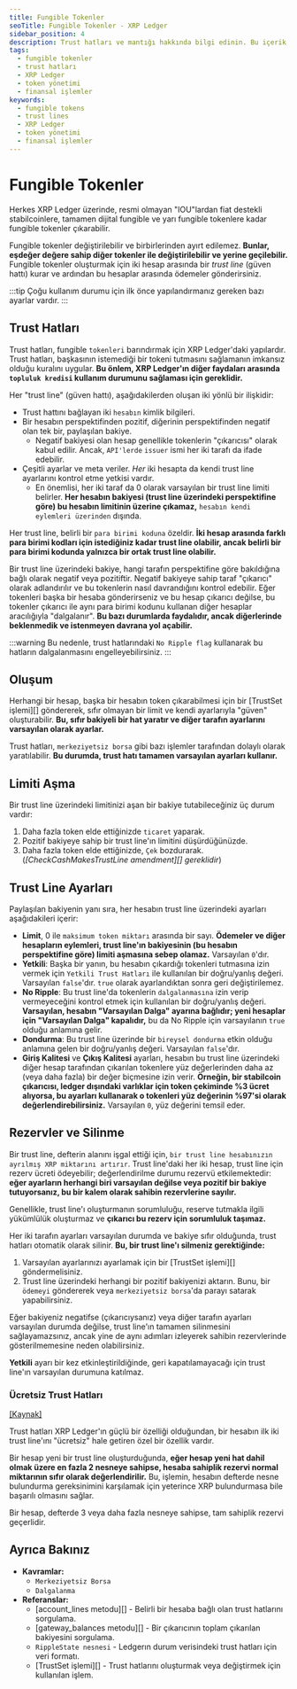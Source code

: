 ```yaml
---
title: Fungible Tokenler
seoTitle: Fungible Tokenler - XRP Ledger
sidebar_position: 4
description: Trust hatları ve mantığı hakkında bilgi edinin. Bu içerik, XRP Ledger üzerinde fungible tokenlerle ilgili trust hatlarını ve işleyişini açıklamaktadır.
tags: 
  - fungible tokenler
  - trust hatları
  - XRP Ledger
  - token yönetimi
  - finansal işlemler
keywords: 
  - fungible tokens
  - trust lines
  - XRP Ledger
  - token yönetimi
  - finansal işlemler
---
```


# Fungible Tokenler

Herkes XRP Ledger üzerinde, resmi olmayan "IOU"lardan fiat destekli stabilcoinlere, tamamen dijital fungible ve yarı fungible tokenlere kadar fungible tokenler çıkarabilir.

Fungible tokenler değiştirilebilir ve birbirlerinden ayırt edilemez. **Bunlar, eşdeğer değere sahip diğer tokenler ile değiştirilebilir ve yerine geçilebilir.** Fungible tokenler oluşturmak için iki hesap arasında bir _trust line_ (güven hattı) kurar ve ardından bu hesaplar arasında ödemeler gönderirsiniz. 

:::tip
Çoğu kullanım durumu için ilk önce yapılandırmanız gereken bazı ayarlar vardır.
:::

## Trust Hatları

Trust hatları, fungible `tokenleri` barındırmak için XRP Ledger'daki yapılardır. Trust hatları, başkasının istemediği bir tokeni tutmasını sağlamanın imkansız olduğu kuralını uygular. **Bu önlem, XRP Ledger'ın diğer faydaları arasında `topluluk kredisi` kullanım durumunu sağlaması için gereklidir.**

Her "trust line" (güven hattı), aşağıdakilerden oluşan iki yönlü bir ilişkidir:

- Trust hattını bağlayan iki `hesabın` kimlik bilgileri.
- Bir hesabın perspektifinden pozitif, diğerinin perspektifinden negatif olan tek bir, paylaşılan bakiye.
    - Negatif bakiyesi olan hesap genellikle tokenlerin "çıkarıcısı" olarak kabul edilir. Ancak, `API'lerde` `issuer` ismi her iki tarafı da ifade edebilir.
- Çeşitli ayarlar ve meta veriler. _Her_ iki hesapta da kendi trust line ayarlarını kontrol etme yetkisi vardır.
    - En önemlisi, her iki taraf da 0 olarak varsayılan bir trust line limiti belirler. **Her hesabın bakiyesi (trust line üzerindeki perspektifine göre) bu hesabın limitinin üzerine çıkamaz,** `hesabın kendi eylemleri üzerinden` dışında.

Her trust line, belirli bir `para birimi koduna` özeldir. **İki hesap arasında farklı para birimi kodları için istediğiniz kadar trust line olabilir, ancak belirli bir para birimi kodunda yalnızca bir ortak trust line olabilir.**

Bir trust line üzerindeki bakiye, hangi tarafın perspektifine göre bakıldığına bağlı olarak negatif veya pozitiftir. Negatif bakiyeye sahip taraf "çıkarıcı" olarak adlandırılır ve bu tokenlerin nasıl davrandığını kontrol edebilir. Eğer tokenleri başka bir hesaba gönderirseniz ve bu hesap çıkarıcı değilse, bu tokenler çıkarıcı ile aynı para birimi kodunu kullanan diğer hesaplar aracılığıyla "dalgalanır". **Bu bazı durumlarda faydalıdır, ancak diğerlerinde beklenmedik ve istenmeyen davrana yol açabilir.** 

:::warning
Bu nedenle, trust hatlarındaki `No Ripple flag` kullanarak bu hatların dalgalanmasını engelleyebilirsiniz.
:::

## Oluşum

Herhangi bir hesap, başka bir hesabın token çıkarabilmesi için bir [TrustSet işlemi][] göndererek, sıfır olmayan bir limit ve kendi ayarlarıyla "güven" oluşturabilir. **Bu, sıfır bakiyeli bir hat yaratır ve diğer tarafın ayarlarını varsayılan olarak ayarlar.**

Trust hatları, `merkeziyetsiz borsa` gibi bazı işlemler tarafından dolaylı olarak yaratılabilir. **Bu durumda, trust hatı tamamen varsayılan ayarları kullanır.**

## Limiti Aşma

Bir trust line üzerindeki limitinizi aşan bir bakiye tutabileceğiniz üç durum vardır:

1. Daha fazla token elde ettiğinizde `ticaret` yaparak.
2. Pozitif bakiyeye sahip bir trust line'ın limitini düşürdüğünüzde.
3. Daha fazla token elde ettiğinizde, `Çek` bozdurarak. (_[CheckCashMakesTrustLine amendment][] gereklidir_)

## Trust Line Ayarları

Paylaşılan bakiyenin yanı sıra, her hesabın trust line üzerindeki ayarları aşağıdakileri içerir:

- **Limit**, 0 ile `maksimum token miktarı` arasında bir sayı. **Ödemeler ve diğer hesapların eylemleri, trust line'ın bakiyesinin (bu hesabın perspektifine göre) limiti aşmasına sebep olamaz.** Varsayılan `0`'dır.
- **Yetkili**: Başka bir yanın, bu hesabın çıkardığı tokenleri tutmasına izin vermek için `Yetkili Trust Hatları` ile kullanılan bir doğru/yanlış değeri. Varsayılan `false`'dır. `true` olarak ayarlandıktan sonra geri değiştirilemez.
- **No Ripple**: Bu trust line'da tokenlerin `dalgalanmasına` izin verip vermeyeceğini kontrol etmek için kullanılan bir doğru/yanlış değeri. **Varsayılan, hesabın "Varsayılan Dalga" ayarına bağlıdır; yeni hesaplar için "Varsayılan Dalga" kapalıdır,** bu da No Ripple için varsayılanın `true` olduğu anlamına gelir.
- **Dondurma**: Bu trust line üzerinde bir `bireysel dondurma` etkin olduğu anlamına gelen bir doğru/yanlış değeri. Varsayılan `false`'dır.
- **Giriş Kalitesi** ve **Çıkış Kalitesi** ayarları, hesabın bu trust line üzerindeki diğer hesap tarafından çıkarılan tokenlere yüz değerlerinden daha az (veya daha fazla) bir değer biçmesine izin verir. **Örneğin, bir stabilcoin çıkarıcısı, ledger dışındaki varlıklar için token çekiminde %3 ücret alıyorsa, bu ayarları kullanarak o tokenleri yüz değerinin %97'si olarak değerlendirebilirsiniz.** Varsayılan `0`, yüz değerini temsil eder.

## Rezervler ve Silinme

Bir trust line, defterin alanını işgal ettiği için, `bir trust line hesabınızın ayrılmış XRP miktarını artırır`. Trust line'daki her iki hesap, trust line için rezerv ücreti ödeyebilir; değerlendirilme durumu rezervü etkilemektedir: **eğer ayarların herhangi biri varsayılan değilse veya pozitif bir bakiye tutuyorsanız, bu bir kalem olarak sahibin rezervlerine sayılır.**

Genellikle, trust line'ı oluşturmanın sorumluluğu, reserve tutmakla ilgili yükümlülük oluşturmaz ve **çıkarıcı bu rezerv için sorumluluk taşımaz.** 

Her iki tarafın ayarları varsayılan durumda ve bakiye sıfır olduğunda, trust hatları otomatik olarak silinir. **Bu, bir trust line'ı silmeniz gerektiğinde:**

1. Varsayılan ayarlarınızı ayarlamak için bir [TrustSet işlemi][] göndermelisiniz.
2. Trust line üzerindeki herhangi bir pozitif bakiyenizi aktarın. Bunu, bir `ödemeyi` göndererek veya `merkeziyetsiz borsa`'da parayı satarak yapabilirsiniz.

Eğer bakiyeniz negatifse (çıkarıcıysanız) veya diğer tarafın ayarları varsayılan durumda değilse, trust line'ın tamamen silinmesini sağlayamazsınız, ancak yine de aynı adımları izleyerek sahibin rezervlerinde gösterilmemesine neden olabilirsiniz.

**Yetkili** ayarı bir kez etkinleştirildiğinde, geri kapatılamayacağı için trust line'ın varsayılan durumuna katılmaz.

### Ücretsiz Trust Hatları
[[Kaynak]](https://github.com/XRPLF/rippled/blob/72377e7bf25c4eaee5174186d2db3c6b4210946f/src/ripple/app/tx/impl/SetTrust.cpp#L148-L168)

Trust hatları XRP Ledger'ın güçlü bir özelliği olduğundan, bir hesabın ilk iki trust line'ını "ücretsiz" hale getiren özel bir özellik vardır.

Bir hesap yeni bir trust line oluşturduğunda, **eğer hesap yeni hat dahil olmak üzere en fazla 2 nesneye sahipse, hesaba sahiplik rezervi normal miktarının sıfır olarak değerlendirilir.** Bu, işlemin, hesabın defterde nesne bulundurma gereksinimini karşılamak için yeterince XRP bulundurmasa bile başarılı olmasını sağlar.

Bir hesap, defterde 3 veya daha fazla nesneye sahipse, tam sahiplik rezervi geçerlidir.

## Ayrıca Bakınız

- **Kavramlar:**
    - `Merkeziyetsiz Borsa`
    - `Dalgalanma`
- **Referanslar:**
    - [account_lines metodu][] - Belirli bir hesaba bağlı olan trust hatlarını sorgulama.
    - [gateway_balances metodu][] - Bir çıkarıcının toplam çıkarılan bakiyesini sorgulama.
    - `RippleState nesnesi` - Ledgerın durum verisindeki trust hatları için veri formatı.
    - [TrustSet işlemi][] - Trust hatlarını oluşturmak veya değiştirmek için kullanılan işlem.

